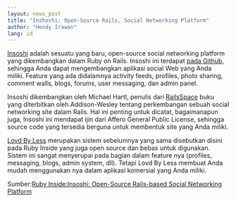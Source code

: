 ```yaml
---
layout: news_post
title: "Inshoshi: Open-Source Rails, Social Networking Platform"
author: "Hendy Irawan"
lang: id
---
```


[Insoshi][1] adalah sesuatu yang baru, open-source social networking
platform yang dikembangkan dalam Ruby on Rails. Insoshi ini terdapat
[pada Github][2], sehingga Anda dapat mengembangkan aplikasi social Web
yang Anda miliki. Feature yang ada didalamnya activity feeds, profiles,
photo sharing, comment walls, blogs, forums, user messaging, dan admin
panel.

Insoshi dikembangkan oleh Michael Hartl, penulis dari [RailsSpace][3]
buku yang diterbitkan oleh Addison-Wesley tentang perkembangan sebuah
social networking site dalam Rails. Hal ini penting untuk dicatat,
bagaimanapun juga, Insoshi ini mendapat ijin dari Affero General Public
License, sehingga source code yang tersedia berguna untuk membentuk site
yang Anda miliki.

[Lovd By Less][4] merupakan sistem sebelumnya yang sama disebutkan
disini pada Ruby Inside yang juga open source dan bebas untuk digunakan.
Sistem ini sangat menyerupai pada bagian dalam feature nya (profiles,
messaging, blogs, admin system, dll). Tetapi Lovd By Less membuat Anda
mudah menggunakan nya dalam aplikasi komersial yang Anda miliki.

Sumber:[Ruby Inside:Insoshi: Open-Source Rails-based Social Networking
Platform][5]



[1]: http://insoshi.com/ 
[2]: http://github.com/insoshi/insoshi/tree/master 
[3]: http://www.amazon.com/dp/0321480791,sebuah 
[4]: http://lovdbyless.com/ 
[5]: http://www.rubyinside.com/insoshi-open-source-rails-based-social-networking-platform-878.html 
